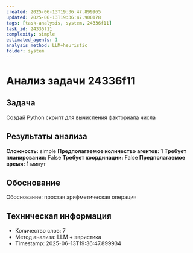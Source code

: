 ```yaml
---
created: 2025-06-13T19:36:47.899965
updated: 2025-06-13T19:36:47.900178
tags: [task-analysis, system, 24336f11]
task_id: 24336f11
complexity: simple
estimated_agents: 1
analysis_method: LLM+heuristic
folder: system
---
```


# Анализ задачи 24336f11

## Задача
Создай Python скрипт для вычисления факториала числа

## Результаты анализа

**Сложность:** simple
**Предполагаемое количество агентов:** 1
**Требует планирования:** False
**Требует координации:** False
**Предполагаемое время:** 1 минут

## Обоснование
Обоснование: простая арифметическая операция

## Техническая информация
- Количество слов: 7
- Метод анализа: LLM + эвристика
- Timestamp: 2025-06-13T19:36:47.899934
